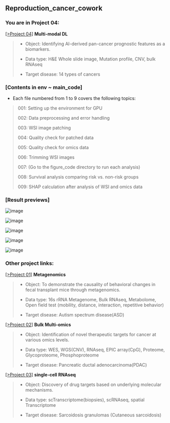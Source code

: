 ## Reproduction_cancer_cowork

### You are in Project 04:

[[>Project 04]](https://github.com/WoobeenJeong/reproduction_cancer_cowork/tree/main/04_MULTIMODAL) **Multi-modal DL**
> - Object: Identifying AI-derived pan-cancer prognostic features as a biomarkers.
> 
> - Data type: H&E Whole slide image, Mutation profile, CNV, bulk RNAseq
> 
> - Target disease: 14 types of cancers

### [Contents in env ~ main_code]
* Each file numbered from 1 to 9 covers the following topics:

> 001: Setting up the environment for GPU
> 
> 002: Data preprocessing and error handling
>
> 003: WSI image patching
>
> 004: Quality check for patched data
>
> 005: Quality check for omics data
>
> 006: Trimming WSI images
>
> 007: (Go to the figure_code directory to run each analysis)
>
> 008: Survival analysis comparing risk vs. non-risk groups
>
> 009: SHAP calculation after analysis of WSI and omics data

### [Result previews]
![image](https://github.com/user-attachments/assets/d4ca9321-6659-477a-a050-8dd085c598b3)

![image](https://github.com/user-attachments/assets/1aaa5176-82a5-45bf-b43a-a8a994c18cf6)

![image](https://github.com/user-attachments/assets/5c731a28-f9a0-40a5-85b3-b8d4aace22b7)

![image](https://github.com/user-attachments/assets/ad871248-6a92-4b57-a16c-381649797275)

![image](https://github.com/user-attachments/assets/05b32630-7317-4b2a-94ca-5d2d644c7da7)


### Other project links:

[[>Project 01]](https://github.com/WoobeenJeong/reproduction_cancer_cowork/tree/main/01_METAGENOME) **Metagenomics**
> - Object: To demonstrate the causality of behavioral changes in fecal transplant mice through metagenomics.
> 
>  - Data type: 16s rRNA Metagenome, Bulk RNAseq, Metabolome, Open field test (mobility, distance, interaction, repetitive behavior)
> 
> - Target disease: Autism spectrum disease(ASD)


[[>Project 02]](https://github.com/WoobeenJeong/reproduction_cancer_cowork/tree/main/02_BULKOMICS) **Bulk Multi-omics**
> - Object: Identification of novel therapeutic targets for cancer at various omics levels.
> 
> - Data type: WES, WGS(CNV), RNAseq, EPIC array(CpG), Proteome,  Glycoproteome, Phosphoproteome
> 
> - Target disease: Pancreatic ductal adenocarcinoma(PDAC)


[[>Project 03]](https://github.com/WoobeenJeong/reproduction_cancer_cowork/tree/main/03_SCRNA) **single-cell RNAseq** 
> - Object: Discovery of drug targets based on underlying molecular mechanisms.
> 
> - Data type: scTranscriptome(biopsies), scRNAseq, spatial Transcriptome
> 
> - Target disease: Sarcoidosis granulomas (Cutaneous sarcoidosis)
